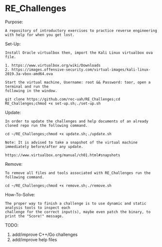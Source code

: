 # RE_Challenges
Purpose:

    A repository of introductory exercises to practice reverse engineering with help for when you get lost.

Set-Up:

    Install Oracle virtualbox then, import the Kali Linux virtualbox ova file.
  
    1. https://www.virtualbox.org/wiki/Downloads 
    2. https://images.offensive-security.com/virtual-images/kali-linux-2019.3a-vbox-amd64.ova
    
    Start the virtual machine, Username: root && Password: toor, open a terminal and run the 
    following in the window.
    
    git clone https://github.com/rec-uah/RE_Challenges;cd RE_Challenges;chmod +x set-up.sh;./set-up.sh
    
Update:
    
    In order to update the challenges and help documents of an already cloned repo run the following command.
    
    cd ~/RE_Challenges;chmod +x update.sh;./update.sh
    
    Note: It is advised to take a snapshot of the virtual machine immediately before/after any update.
    
    https://www.virtualbox.org/manual/ch01.html#snapshots

Remove:

    To remove all files and tools associated with RE_Challenges run the following command.
    
    cd ~/RE_Challenges;chmod +x remove.sh;./remove.sh

How-To-Solve:

    The proper way to finish a challenge is to use dynamic and static analysis tools to inspect each
    challenge for the correct input(s), maybe even patch the binary, to print the "Score!" message.

TODO:

1. add/improve C++/Go challenges
2. add/improve help files
